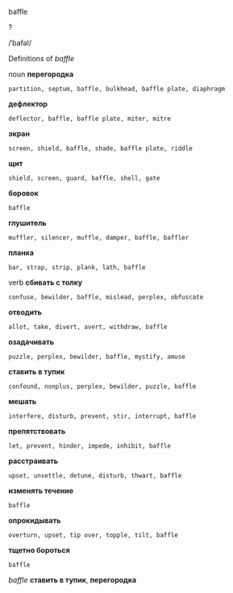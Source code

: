 baffle

?

/ˈbafəl/

Definitions of _baffle_

noun
**перегородка**

    partition, septum, baffle, bulkhead, baffle plate, diaphragm
**дефлектор**

    deflector, baffle, baffle plate, miter, mitre
**экран**

    screen, shield, baffle, shade, baffle plate, riddle
**щит**

    shield, screen, guard, baffle, shell, gate
**боровок**

    baffle
**глушитель**

    muffler, silencer, muffle, damper, baffle, baffler
**планка**

    bar, strap, strip, plank, lath, baffle

verb
**сбивать с толку**

    confuse, bewilder, baffle, mislead, perplex, obfuscate
**отводить**

    allot, take, divert, avert, withdraw, baffle
**озадачивать**

    puzzle, perplex, bewilder, baffle, mystify, amuse
**ставить в тупик**

    confound, nonplus, perplex, bewilder, puzzle, baffle
**мешать**

    interfere, disturb, prevent, stir, interrupt, baffle
**препятствовать**

    let, prevent, hinder, impede, inhibit, baffle
**расстраивать**

    upset, unsettle, detune, disturb, thwart, baffle
**изменять течение**

    baffle
**опрокидывать**

    overturn, upset, tip over, topple, tilt, baffle
**тщетно бороться**

    baffle

_baffle_
**ставить в тупик**, **перегородка**
